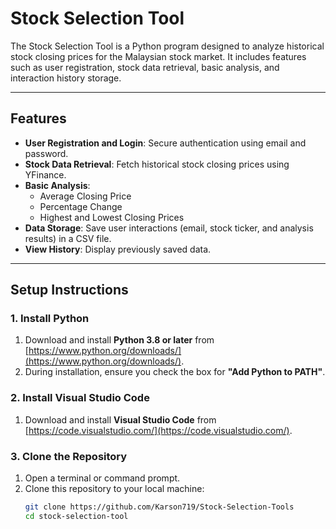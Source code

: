 # **Stock Selection Tool**

The Stock Selection Tool is a Python program designed to analyze historical stock closing prices for the Malaysian stock market. It includes features such as user registration, stock data retrieval, basic analysis, and interaction history storage.

---

## **Features**
- **User Registration and Login**: Secure authentication using email and password.
- **Stock Data Retrieval**: Fetch historical stock closing prices using YFinance.
- **Basic Analysis**:
  - Average Closing Price
  - Percentage Change
  - Highest and Lowest Closing Prices
- **Data Storage**: Save user interactions (email, stock ticker, and analysis results) in a CSV file.
- **View History**: Display previously saved data.

---

## **Setup Instructions**

### **1. Install Python**
1. Download and install **Python 3.8 or later** from [https://www.python.org/downloads/](https://www.python.org/downloads/).
2. During installation, ensure you check the box for **"Add Python to PATH"**.

### **2. Install Visual Studio Code**
1. Download and install **Visual Studio Code** from [https://code.visualstudio.com/](https://code.visualstudio.com/).

### **3. Clone the Repository**
1. Open a terminal or command prompt.
2. Clone this repository to your local machine:
   ```bash
   git clone https://github.com/Karson719/Stock-Selection-Tools
   cd stock-selection-tool
